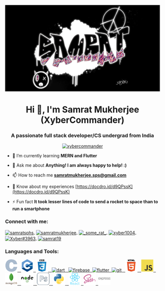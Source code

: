 <img src="samrat_art.jpg">
<h1 align="center">Hi 👋, I'm Samrat Mukherjee (XyberCommander)</h1>
<h3 align="center">A passionate full stack developer/CS undergrad from India</h3>
<!--<p align="center"><img src="https://i.imgur.com/umyYjo0.gif"></p>-->

<p align="center"> <a href="https://github.com/ryo-ma/github-profile-trophy"><img src="https://github-profile-trophy.vercel.app/?username=xybercommander" alt="xybercommander" /></a> </p>   

- 🌱 I’m currently learning **MERN and Flutter**

- 💬 Ask me about **Anything! I am always happy to help! :)**

- 📫 How to reach me **samratmukherjee.sps@gmail.com**

- 📄 Know about my experiences [https://docdro.id/d9QPssK](https://docdro.id/d9QPssK)

- ⚡ Fun fact **It took lesser lines of code to send a rocket to space than to run a smartphone**

<h3 align="left">Connect with me:</h3>
<p align="left">

  <a href="https://twitter.com/samratsphs" target="blank"><img align="center" src="https://www.flaticon.com/svg/vstatic/svg/145/145812.svg?token=exp=1618126099~hmac=f50d2f39794919a1e0d527f55edfacde" alt="samratsphs" height="30" width="30" />&nbsp;</a>
  <a href="https://linkedin.com/in/samratmukherjee" target="blank"><img align="center" src="https://www.flaticon.com/svg/vstatic/svg/145/145807.svg?token=exp=1618126166~hmac=aed45d9c95813be5d34acacfe7bec374" alt="samratmukherjee" height="30" width="30" />&nbsp;</a>
  <a href="https://instagram.com/_some_rat_" target="blank"><img align="center" src="https://www.flaticon.com/svg/vstatic/svg/355/355975.svg?token=exp=1618126191~hmac=441a1dc59ca6886e6c5379da3035d9d6" alt="_some_rat_" height="30" width="30" />&nbsp;</a>
  <a href="https://www.codechef.com/users/xyber1004" target="blank"><img align="center" src="https://avatars1.githubusercontent.com/u/11960354?s=460&v=4" alt="xyber1004" height="30" width="30" />&nbsp;</a>
  <a href="https://discord.gg/Xyber#3963" target="blank"><img align="center" src="https://www.flaticon.com/svg/vstatic/svg/906/906361.svg?token=exp=1618126255~hmac=9c79e860ba0eeca9951b8a80cae75f0e" alt="Xyber#3963" height="30" width="30" />&nbsp;</a>
  <a href="https://codeforces.com/profile/samrat19" target="blank"><img align="center" src="https://cdn.jsdelivr.net/npm/simple-icons@3.0.1/icons/codeforces.svg" alt="samrat19" height="30" width="40" /></a>

</p>

<h3 align="left">Languages and Tools:</h3>
<p align="left"> <a href="https://www.cprogramming.com/" target="_blank"><img src="https://raw.githubusercontent.com/devicons/devicon/master/icons/c/c-original.svg" alt="c" width="40" height="40"/> </a> <a href="https://www.w3schools.com/cpp/" target="_blank">&nbsp; <img src="https://raw.githubusercontent.com/devicons/devicon/master/icons/cplusplus/cplusplus-original.svg" alt="cplusplus" width="40" height="40"/> </a> <a href="https://www.w3schools.com/css/" target="_blank"> &nbsp;<img src="https://raw.githubusercontent.com/devicons/devicon/master/icons/css3/css3-original-wordmark.svg" alt="css3" width="40" height="40"/> </a> <a href="https://dart.dev" target="_blank">&nbsp; <img src="https://www.vectorlogo.zone/logos/dartlang/dartlang-icon.svg" alt="dart" width="40" height="40"/> </a> <a href="https://firebase.google.com/" target="_blank">&nbsp; <img src="https://www.vectorlogo.zone/logos/firebase/firebase-icon.svg" alt="firebase" width="40" height="40"/> </a> <a href="https://flutter.dev" target="_blank"> &nbsp;<img src="https://www.vectorlogo.zone/logos/flutterio/flutterio-icon.svg" alt="flutter" width="40" height="40"/> </a> <a href="https://git-scm.com/" target="_blank"> &nbsp;<img src="https://www.vectorlogo.zone/logos/git-scm/git-scm-icon.svg" alt="git" width="40" height="40"/> </a> <a href="https://www.w3.org/html/" target="_blank">&nbsp; <img src="https://raw.githubusercontent.com/devicons/devicon/master/icons/html5/html5-original-wordmark.svg" alt="html5" width="40" height="40"/> </a> <a href="https://developer.mozilla.org/en-US/docs/Web/JavaScript" target="_blank">&nbsp; <img src="https://raw.githubusercontent.com/devicons/devicon/master/icons/javascript/javascript-original.svg" alt="javascript" width="40" height="40"/> </a> <a href="https://www.mongodb.com/" target="_blank"> &nbsp;<img src="https://raw.githubusercontent.com/devicons/devicon/master/icons/mongodb/mongodb-original-wordmark.svg" alt="mongodb" width="40" height="40"/> </a> <a href="https://nodejs.org" target="_blank">&nbsp; <img src="https://raw.githubusercontent.com/devicons/devicon/master/icons/nodejs/nodejs-original-wordmark.svg" alt="nodejs" width="40" height="40"/> </a> <a href="https://www.photoshop.com/en" target="_blank">&nbsp; <img src="https://raw.githubusercontent.com/devicons/devicon/master/icons/photoshop/photoshop-line.svg" alt="photoshop" width="40" height="40"/> </a> <a href="https://www.python.org" target="_blank">&nbsp; <img src="https://raw.githubusercontent.com/devicons/devicon/master/icons/python/python-original.svg" alt="python" width="40" height="40"/> </a> <a href="https://reactjs.org/" target="_blank">&nbsp; <img src="https://raw.githubusercontent.com/devicons/devicon/master/icons/react/react-original-wordmark.svg" alt="react" width="40" height="40"/> </a> <a href="https://sass-lang.com" target="_blank"> &nbsp;<img src="https://raw.githubusercontent.com/devicons/devicon/master/icons/sass/sass-original.svg" alt="sass" width="40" height="40"/> </a> <a href="https://expressjs.com" target="_blank"> &nbsp;<img src="https://raw.githubusercontent.com/devicons/devicon/master/icons/express/express-original-wordmark.svg" alt="express" width="40" height="40"/> </a></p>                                                                                                     
